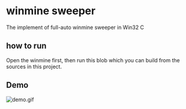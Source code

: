 # winmine sweeper
The implement of full-auto winmine sweeper in Win32 C

## how to run
Open the winmine first, then run this blob which you can build from the sources in this project.

## Demo
![demo.gif](https://github.com/YenyuLoong/winminesweeper/raw/master/images/demo.gif)
